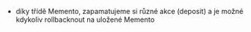 * díky třídě Memento, zapamatujeme si různé akce (deposit) a je možné kdykoliv rollbacknout na uložené Memento 